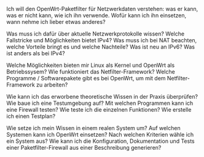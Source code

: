 
Ich will den OpenWrt-Paketfilter für Netzwerkdaten verstehen: was er kann,
was er nicht kann, wie ich ihn verwende.
Wofür kann ich ihn einsetzen, wann nehme ich lieber etwas anderes?

Was muss ich dafür über aktuelle Netzwerkprotokolle wissen?
Welche Fallstricke und Möglichkeiten bietet IPv4?
Was muss ich bei NAT beachten, welche Vorteile bringt es und welche
Nachteile?
Was ist neu an IPv6?
Was ist anders als bei IPv4?

Welche Möglichkeiten bieten mir Linux als Kernel und OpenWrt als
Betriebssysem?
Wie funktioniert das Netfilter-Framework?
Welche Programme / Softwarepakete gibt es bei OpenWrt, um mit dem
Netfilter-Framework zu arbeiten?

Wie kann ich das erworbene theoretische Wissen in der Praxis überprüfen?
Wie baue ich eine Testumgebung auf?
Mit welchen Programmen kann ich eine Firewall testen?
Wie teste ich die einzelnen Funktionen?
Wie erstelle ich einen Testplan?

Wie setze ich mein Wissen in einem realen System um?
Auf welchen Systemen kann ich OpenWrt einsetzen?
Nach welchen Kriterien wähle ich ein System aus?
Wie kann ich die Konfiguration, Dokumentation und Tests einer
Paketfilter-Firewall aus einer Beschreibung generieren?

